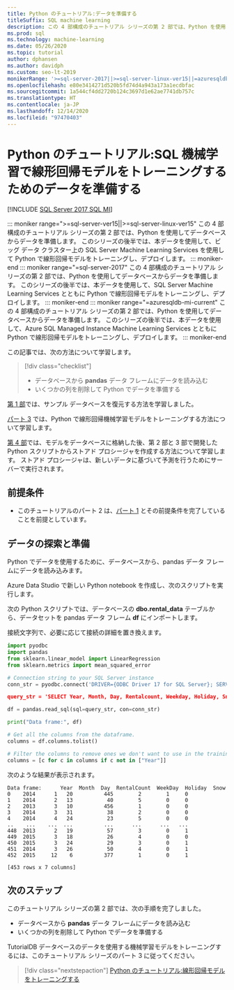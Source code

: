 ```yaml
---
title: Python のチュートリアル:データを準備する
titleSuffix: SQL machine learning
description: この 4 部構成のチュートリアル シリーズの第 2 部では、Python を使用して、SQL 機械学習によりスキー レンタルを予測するデータを準備します。
ms.prod: sql
ms.technology: machine-learning
ms.date: 05/26/2020
ms.topic: tutorial
author: dphansen
ms.author: davidph
ms.custom: seo-lt-2019
monikerRange: '>=sql-server-2017||>=sql-server-linux-ver15||=azuresqldb-mi-current'
ms.openlocfilehash: e80e3414271d520b5fd74d4a943a173a1ecdbfac
ms.sourcegitcommit: 1a544cf4dd2720b124c3697d1e62ae7741db757c
ms.translationtype: HT
ms.contentlocale: ja-JP
ms.lasthandoff: 12/14/2020
ms.locfileid: "97470403"
---
```

# <a name="python-tutorial-prepare-data-to-train-a-linear-regression-model-with-sql-machine-learning"></a>Python のチュートリアル:SQL 機械学習で線形回帰モデルをトレーニングするためのデータを準備する
[!INCLUDE [SQL Server 2017 SQL MI](../../includes/applies-to-version/sqlserver2017-asdbmi.md)]

::: moniker range=">=sql-server-ver15||>=sql-server-linux-ver15"
この 4 部構成のチュートリアル シリーズの第 2 部では、Python を使用してデータベースからデータを準備します。 このシリーズの後半では、本データを使用して、ビッグ データ クラスター上の SQL Server Machine Learning Services を使用して Python で線形回帰モデルをトレーニングし、デプロイします。
::: moniker-end
::: moniker range="=sql-server-2017"
この 4 部構成のチュートリアル シリーズの第 2 部では、Python を使用してデータベースからデータを準備します。 このシリーズの後半では、本データを使用して、SQL Server Machine Learning Services とともに Python で線形回帰モデルをトレーニングし、デプロイします。
::: moniker-end
::: moniker range="=azuresqldb-mi-current"
この 4 部構成のチュートリアル シリーズの第 2 部では、Python を使用してデータベースからデータを準備します。 このシリーズの後半では、本データを使用して、Azure SQL Managed Instance Machine Learning Services とともに Python で線形回帰モデルをトレーニングし、デプロイします。
::: moniker-end

この記事では、次の方法について学習します。

> [!div class="checklist"]
> * データベースから **pandas** データ フレームにデータを読み込む
> * いくつかの列を削除して Python でデータを準備する

[第 1 部](python-ski-rental-linear-regression.md)では、サンプル データベースを復元する方法を学習しました。

[パート 3](python-ski-rental-linear-regression-train-model.md) では、Python で線形回帰機械学習モデルをトレーニングする方法について学習します。

[第 4 部](python-ski-rental-linear-regression-deploy-model.md)では、モデルをデータベースに格納した後、第 2 部と 3 部で開発した Python スクリプトからストアド プロシージャを作成する方法について学習します。 ストアド プロシージャは、新しいデータに基づいて予測を行うためにサーバーで実行されます。

## <a name="prerequisites"></a>前提条件

* このチュートリアルのパート 2 は、[パート 1](python-ski-rental-linear-regression.md) とその前提条件を完了していることを前提としています。

## <a name="explore-and-prepare-the-data"></a>データの探索と準備

Python でデータを使用するために、データベースから、pandas データ フレームにデータを読み込みます。

Azure Data Studio で新しい Python notebook を作成し、次のスクリプトを実行します。 

次の Python スクリプトでは、データベースの **dbo.rental_data** テーブルから、データセットを pandas データ フレーム **df** にインポートします。

接続文字列で、必要に応じて接続の詳細を置き換えます。

```python
import pyodbc
import pandas
from sklearn.linear_model import LinearRegression
from sklearn.metrics import mean_squared_error

# Connection string to your SQL Server instance
conn_str = pyodbc.connect('DRIVER={ODBC Driver 17 for SQL Server}; SERVER=<server>; DATABASE=TutorialDB;UID=<username>;PWD=<password>)

query_str = 'SELECT Year, Month, Day, Rentalcount, Weekday, Holiday, Snow FROM dbo.rental_data'

df = pandas.read_sql(sql=query_str, con=conn_str)

print("Data frame:", df)

# Get all the columns from the dataframe.
columns = df.columns.tolist()

# Filter the columns to remove ones we don't want to use in the training
columns = [c for c in columns if c not in ["Year"]]
```

次のような結果が表示されます。

```results
Data frame:      Year  Month  Day  RentalCount  WeekDay  Holiday  Snow
0    2014      1   20          445        2        1     0
1    2014      2   13           40        5        0     0
2    2013      3   10          456        1        0     0
3    2014      3   31           38        2        0     0
4    2014      4   24           23        5        0     0
..    ...    ...  ...          ...      ...      ...   ...
448  2013      2   19           57        3        0     1
449  2015      3   18           26        4        0     0
450  2015      3   24           29        3        0     1
451  2014      3   26           50        4        0     1
452  2015     12    6          377        1        0     1

[453 rows x 7 columns]
```

## <a name="next-steps"></a>次のステップ

このチュートリアル シリーズの第 2 部では、次の手順を完了しました。

* データベースから **pandas** データ フレームにデータを読み込む
* いくつかの列を削除して Python でデータを準備する

TutorialDB データベースのデータを使用する機械学習モデルをトレーニングするには、このチュートリアル シリーズのパート 3 に従ってください。

> [!div class="nextstepaction"]
> [Python のチュートリアル:線形回帰モデルをトレーニングする](python-ski-rental-linear-regression-train-model.md)